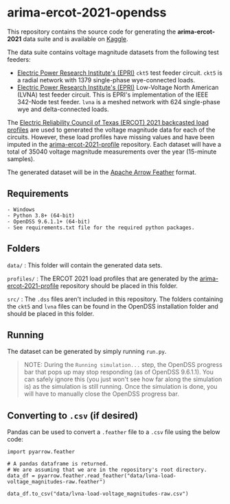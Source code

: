 # **arima-ercot-2021-opendss**

This repository contains the source code for generating the **arima-ercot-2021** data suite and is available on [Kaggle](https://www.kaggle.com/datasets/msk5sdata/arima-ercot-2021). 

The data suite contains voltage magnitude datasets from the following test feeders:
- [Electric Power Research Institute's (EPRI)](https://www.epri.com/) `ckt5` test feeder circuit. `ckt5` is a radial network with 1379 single-phase wye-connected loads.
- [Electric Power Research Institute's (EPRI)](https://www.epri.com/) Low-Voltage North American (LVNA) test feeder circuit. This is EPRI's implementation of the IEEE 342-Node test feeder. `lvna` is a meshed network with 624 single-phase wye and delta-connected loads.

The [Electric Reliability Council of Texas (ERCOT) 2021 backcasted load profiles](https://www.ercot.com/mktinfo/loadprofile/alp) are used to generated the voltage magnitude data for each of the circuits. However, these load profiles have missing values and have been imputed in the [arima-ercot-2021-profile](https://github.com/msk-5s/arima-ercot-2021-profile) repository. Each dataset will have a total of 35040 voltage magnitude measurements over the year (15-minute samples).

The generated dataset will be in the [Apache Arrow Feather](https://arrow.apache.org/docs/python/feather.html) format.

## Requirements
    - Windows
    - Python 3.8+ (64-bit)
    - OpenDSS 9.6.1.1+ (64-bit)
    - See requirements.txt file for the required python packages.
    
## Folders
`data/`
: This folder will contain the generated data sets.

`profiles/`
: The ERCOT 2021 load profiles that are generated by the [arima-ercot-2021-profile](https://github.com/msk-5s/arima-ercot-2021-profile) repository should be placed in this folder.

`src/`
: The `.dss` files aren't included in this repository. The folders containing the `ckt5` and `lvna` files can be found in the OpenDSS installation folder and should be placed in this folder.

## Running
The dataset can be generated by simply running `run.py`.

> NOTE: During the `Running simulation...` step, the OpenDSS progress bar that pops up may stop responding (as of OpenDSS 9.6.1.1). You can safely ignore this (you just won't see how far along the simulation is) as the simulation is still running. Once the simulation is done, you will have to manually close the OpenDSS progress bar.

## Converting to `.csv` (if desired)
Pandas can be used to convert a `.feather` file to a `.csv` file using the below code:
```
import pyarrow.feather

# A pandas dataframe is returned.
# We are assuming that we are in the repository's root directory.
data_df = pyarrow.feather.read_feather("data/lvna-load-voltage_magnitudes-raw.feather")

data_df.to_csv("data/lvna-load-voltage_magnitudes-raw.csv")
```
